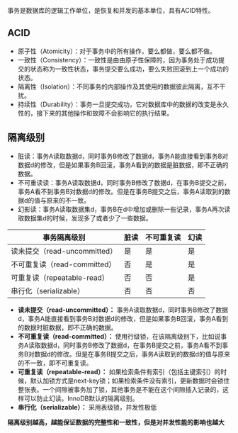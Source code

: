 事务是数据库的逻辑工作单位，是恢复和并发的基本单位，具有ACID特性。

## ACID

- 原子性（Atomicity）：对于事务中的所有操作，要么都做，要么都不做。
- 一致性（Consistency）：一致性是由由原子性保障的，因为事务处于成功提交的状态称为一致性状态，事务提交要么成功，要么失败回滚到上一个成功的状态。
- 隔离性（Isolation）：不同事务的内部操作及其使用的数据彼此隔离，互不干扰。
- 持续性（Durability）：事务一旦提交成功，它对数据库中的数据的改变是永久性的，接下来的其他操作和故障不会影响它的执行结果。

## 隔离级别

- 脏读：事务A读取数据d，同时事务B修改了数据d，事务A能直接看到事务B对数据d的修改，但是如果事务B回滚，事务A看到的数据是脏数据，即不正确的数据。
- 不可重读读：事务A读取数据d，同时事务B修改了数据d，在事务B提交之前，事务A看不到事务B对数据d的修改。但是在事务B提交之后，事务A读取到的数据d的值与原来的不一致。
- 幻影读：事务A读取数据集d，事务B在d中增加或删除一些记录，事务A再次读取数据集d的时候，发现多了或者少了一些数据。

| 事务隔离级别                 | 脏读 | 不可重复读 | 幻读 |
| ---------------------------- | ---- | ---------- | ---- |
| 读未提交（read-uncommitted） | 是   | 是         | 是   |
| 不可重复读（read-committed） | 否   | 是         | 是   |
| 可重复读（repeatable-read）  | 否   | 否         | 是   |
| 串行化（serializable）       | 否   | 否         | 否   |

- **读未提交（read-uncommitted）：** 事务A读取数据d，同时事务B修改了数据d，事务A能直接看到事务B对数据d的修改，但是如果事务B回滚，事务A看到的数据时脏数据，即不正确的数据。
- **不可重复读（read-committed）：** 使用行级锁，在该隔离级别下，比如说事务A读取数据d，同时事务B修改了数据d，在事务B提交之前，事务A看不到事务B对数据d的修改。但是在事务B提交之后，事务A读取到的数据d的值与原来的不一致，即不可重复读。
- **可重复读（repeatable-read）：** 如果检索条件有索引（包括主键索引）的时候，默认加锁方式是next-key锁；如果检索条件没有索引，更新数据时会锁住整张表。一个间隙被事务加了锁，其他事务是不能在这个间隙插入记录的，这样可以防止幻读。InnoDB默认的隔离级别。
- **串行化（serializable）：** 采用表级锁，并发性极低

**隔离级别越高，越能保证数据的完整性和一致性，但是对并发性能的影响也越大**
